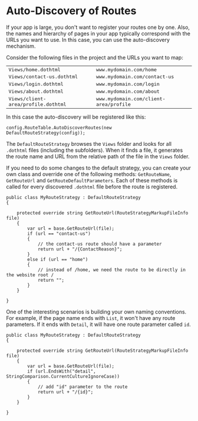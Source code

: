 # Auto-Discovery of Routes

If your app is large, you don't want to register your routes one by one. Also, the names and hierarchy of pages in your app typically correspond 
with the URLs you want to use. In this case, you can use the auto-discovery mechanism.

Consider the following files in the project and the URLs you want to map:

<table class="table table-condensed" style="font-family: monospace">
    <tr>
        <td>Views/home.dothtml</td>
        <td>www.mydomain.com/home</td>
    </tr>
    <tr>
        <td>Views/contact-us.dothtml</td>
        <td>www.mydomain.com/contact-us</td>
    </tr>
    <tr>
        <td>Views/login.dothtml</td>
        <td>www.mydomain.com/login</td>
    </tr>
    <tr>
        <td>Views/about.dothtml</td>
        <td>www.mydomain.com/about</td>
    </tr>
    <tr>
        <td>Views/client-area/profile.dothtml</td>
        <td>www.mydomain.com/client-area/profile</td>
    </tr>
</table>

In this case the auto-discovery will be registered like this:

```CSHARP
config.RouteTable.AutoDiscoverRoutes(new DefaultRouteStrategy(config));
```

The `DefaultRouteStrategy` browses the `Views` folder and looks for all `.dothtml` files (including the subfolders). When it finds a file, it generates
the route name and URL from the relative path of the file in the `Views` folder.

If you need to do some changes to the default strategy, you can create your own class and override one of the following methods: `GetRouteName`, `GetRouteUrl`
and `GetRouteDefaultParameters`. Each of these methods is called for every discovered `.dothtml` file before the route is registered.

```CSHARP
public class MyRouteStrategy : DefaultRouteStrategy
{

    protected override string GetRouteUrl(RouteStrategyMarkupFileInfo file)
    {
        var url = base.GetRouteUrl(file);
        if (url == "contact-us") 
        {
            // the contact-us route should have a parameter
            return url + "/{ContactReason}";
        }
        else if (url == "home") 
        {
            // instead of /home, we need the route to be directly in the website root /
            return "";
        }
    }

}
```

One of the interesting scenarios is building your own naming conventions. For example, if the page name ends with `List`, it won't have any route parameters. If it ends with `Detail`, it will have one route parameter called `id`.

```CSHARP
public class MyRouteStrategy : DefaultRouteStrategy
{

    protected override string GetRouteUrl(RouteStrategyMarkupFileInfo file)
    {
        var url = base.GetRouteUrl(file);
        if (url.EndsWith("detail", StringComparison.CurrentCultureIgnoreCase)) 
        {
            // add "id" parameter to the route
            return url + "/{id}";
        }
    }

}
```